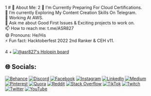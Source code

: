 1 # 💫 About Me:
2 🔭 I’m Currently Preparing For Cloud Certifications.<br>🌱 I’m currently Exploring My Content Creation Skills On Telegram.<br>🤔 Working At AWS.<br>💬 Ask me about Good First Issues & Exciting projects to work on.<br>📫 How to reach me: t.me/ASR827<br>😄 Pronouns: He/His<br>⚡ Fun fact: Hacktoberfest 2022 2nd Ranker  & CEH v11.

4 + [![@asr827's Holopin board](https://holopin.me/asr827)](https://holopin.io/@asr827)

## 🌐 Socials:
[![Behance](https://img.shields.io/badge/Behance-1769ff?logo=behance&logoColor=white)](https://behance.net/#) [![Discord](https://img.shields.io/badge/Discord-%237289DA.svg?logo=discord&logoColor=white)](htttps://discord.gg/#) [![Facebook](https://img.shields.io/badge/Facebook-%231877F2.svg?logo=Facebook&logoColor=white)](https://facebook.com/#) [![Instagram](https://img.shields.io/badge/Instagram-%23E4405F.svg?logo=Instagram&logoColor=white)](https://instagram.com/ashishsingh827) [![LinkedIn](https://img.shields.io/badge/LinkedIn-%230077B5.svg?logo=linkedin&logoColor=white)](https://linkedin.com/in/ashish-singh-5688a7222) [![Medium](https://img.shields.io/badge/Medium-12100E?logo=medium&logoColor=white)](https://medium.com/@Asr827) [![Pinterest](https://img.shields.io/badge/Pinterest-%23E60023.svg?logo=Pinterest&logoColor=white)](https://pinterest.com/#) [![Quora](https://img.shields.io/badge/Quora-%23B92B27.svg?logo=Quora&logoColor=white)](https://quora.com/profile/#) [![Reddit](https://img.shields.io/badge/Reddit-%23FF4500.svg?logo=Reddit&logoColor=white)](https://reddit.com/user/no_leave_4966) [![Stack Overflow](https://img.shields.io/badge/-Stackoverflow-FE7A16?logo=stack-overflow&logoColor=white)](https://stackoverflow.com/users/#) [![TikTok](https://img.shields.io/badge/TikTok-%23000000.svg?logo=TikTok&logoColor=white)](https://tiktok.com/@#) [![Twitch](https://img.shields.io/badge/Twitch-%239146FF.svg?logo=Twitch&logoColor=white)](https://twitch.tv/#) [![Twitter](https://img.shields.io/badge/Twitter-%231DA1F2.svg?logo=Twitter&logoColor=white)](https://twitter.com/#) [![YouTube](https://img.shields.io/badge/YouTube-%23FF0000.svg?logo=YouTube&logoColor=white)](https://youtube.com/c/#) 

